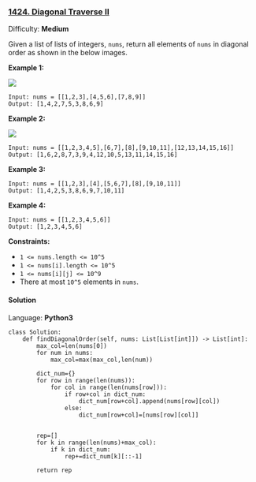 ### [1424\. Diagonal Traverse II](https://leetcode.com/problems/diagonal-traverse-ii/)

Difficulty: **Medium**

Given a list of lists of integers, `nums`, return all elements of `nums` in diagonal order as shown in the below images.

**Example 1:**

**![](https://assets.leetcode.com/uploads/2020/04/08/sample_1_1784.png)**

```
Input: nums = [[1,2,3],[4,5,6],[7,8,9]]
Output: [1,4,2,7,5,3,8,6,9]
```

**Example 2:**

**![](https://assets.leetcode.com/uploads/2020/04/08/sample_2_1784.png)**

```
Input: nums = [[1,2,3,4,5],[6,7],[8],[9,10,11],[12,13,14,15,16]]
Output: [1,6,2,8,7,3,9,4,12,10,5,13,11,14,15,16]
```

**Example 3:**

```
Input: nums = [[1,2,3],[4],[5,6,7],[8],[9,10,11]]
Output: [1,4,2,5,3,8,6,9,7,10,11]
```

**Example 4:**

```
Input: nums = [[1,2,3,4,5,6]]
Output: [1,2,3,4,5,6]
```

**Constraints:**

*   `1 <= nums.length <= 10^5`
*   `1 <= nums[i].length <= 10^5`
*   `1 <= nums[i][j] <= 10^9`
*   There at most `10^5` elements in `nums`.


#### Solution

Language: **Python3**

```python3
class Solution:
    def findDiagonalOrder(self, nums: List[List[int]]) -> List[int]:
        max_col=len(nums[0])
        for num in nums:
            max_col=max(max_col,len(num))
            
        dict_num={}
        for row in range(len(nums)):
            for col in range(len(nums[row])):        
                if row+col in dict_num:
                    dict_num[row+col].append(nums[row][col])
                else:
                    dict_num[row+col]=[nums[row][col]]
​
        
        rep=[]
        for k in range(len(nums)+max_col):
            if k in dict_num:
                rep+=dict_num[k][::-1]
        
        return rep
```
